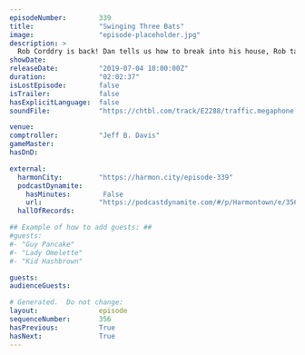 ```yaml
---
episodeNumber:        339
title:                "Swinging Three Bats"
image:                "episode-placeholder.jpg"
description: >
  Rob Corddry is back! Dan tells us how to break into his house, Rob talks about his time at The Daily Show, and mountain lions do what they do. Featuring Dan Harmon, Jeff Bryan Davis, Spencer Crittenden and Rob Corddry.
showDate:             
releaseDate:          "2019-07-04 10:00:00Z"
duration:             "02:02:37"
isLostEpisode:        false
isTrailer:            false
hasExplicitLanguage:  false
soundFile:            "https://chtbl.com/track/E2288/traffic.megaphone.fm/STA8196637454.mp3"

venue:                
comptroller:          "Jeff B. Davis"
gameMaster:           
hasDnD:               

external:
  harmonCity:         "https://harmon.city/episode-339"
  podcastDynamite:
    hasMinutes:        False
    url:              "https://podcastdynamite.com/#/p/Harmontown/e/356/339"
  hallOfRecords:      

## Example of how to add guests: ##
#guests:
#- "Guy Pancake"
#- "Lady Omelette"
#- "Kid Hashbrown"

guests:
audienceGuests:

# Generated.  Do not change:
layout:               episode
sequenceNumber:       356
hasPrevious:          True
hasNext:              True
---
```


<!-- The episode description will be rendered here -->
<!-- Add your content below here -->

